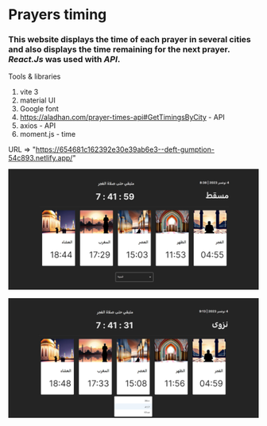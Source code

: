 # Prayers timing 

### This website displays the time of each prayer in several cities and also displays the time remaining for the next prayer. *React.Js* was used with *API*.

Tools & libraries
1. vite 3
2. material UI
3. Google font
4. https://aladhan.com/prayer-times-api#GetTimingsByCity - API
5. axios - API
6. moment.js - time

URL => "https://654681c162392e30e39ab6e3--deft-gumption-54c893.netlify.app/"


![UI](image.png)

![Cities](image-1.png)